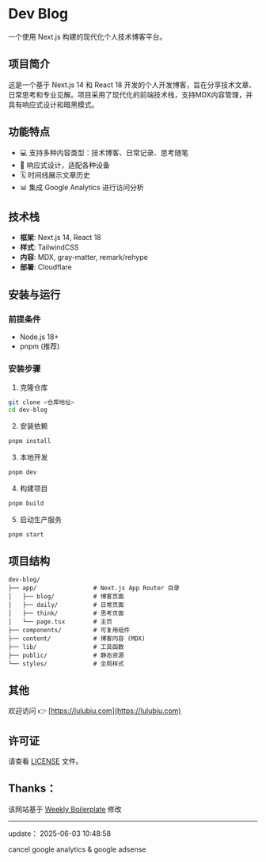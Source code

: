 # Dev Blog

一个使用 Next.js 构建的现代化个人技术博客平台。

## 项目简介

这是一个基于 Next.js 14 和 React 18 开发的个人开发博客，旨在分享技术文章、日常思考和专业见解。项目采用了现代化的前端技术栈，支持MDX内容管理，并具有响应式设计和暗黑模式。

## 功能特点

- 💻 支持多种内容类型：技术博客、日常记录、思考随笔
- 📱 响应式设计，适配各种设备
- 🗓️ 时间线展示文章历史
- 📊 集成 Google Analytics 进行访问分析

## 技术栈

- **框架**: Next.js 14, React 18
- **样式**: TailwindCSS
- **内容**: MDX, gray-matter, remark/rehype
- **部署**: Cloudflare

## 安装与运行

### 前提条件

- Node.js 18+ 
- pnpm (推荐)

### 安装步骤

1. 克隆仓库
```bash
git clone <仓库地址>
cd dev-blog
```

2. 安装依赖
```bash
pnpm install
```

3. 本地开发
```bash
pnpm dev
```

4. 构建项目
```bash
pnpm build
```

5. 启动生产服务
```bash
pnpm start
```

## 项目结构

```
dev-blog/
├── app/                # Next.js App Router 目录
│   ├── blog/           # 博客页面
│   ├── daily/          # 日常页面
│   ├── think/          # 思考页面
│   └── page.tsx        # 主页
├── components/         # 可复用组件
├── content/            # 博客内容 (MDX)
├── lib/                # 工具函数
├── public/             # 静态资源
└── styles/             # 全局样式
```

## 其他

欢迎访问 👉 [https://lulubiu.com](https://lulubiu.com)

## 许可证

请查看 [LICENSE](LICENSE) 文件。

## Thanks：

该网站基于 [Weekly Boilerplate](https://github.com/weijunext/weekly-boilerplate) 修改

----

update： 2025-06-03 10:48:58

cancel google analytics & google adsense